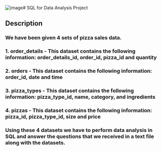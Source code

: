 ![image](https://github.com/SiddarthMishra1708/SQL-project/assets/170062307/5ecb5809-a112-4971-b2cd-fe6a7c71a90d)# SQL for Data Analysis Project
## Description
### We have been given 4 sets of pizza sales data. 
### 1. order_details - This dataset contains the following information: **order_details_id**,	**order_id**,	**pizza_id** and **quantity**
### 2. orders - This dataset contains the following information: **order_id**,	**date** and **time**
### 3. pizza_types - This dataset contains the following information: **pizza_type_id**,	**name**,	**category**, and **ingredients**
### 4. pizzas - This dataset contains the following information: **pizza_id**,	**pizza_type_id**,	**size** and **price**
### Using these 4 datasets we have to perform data analysis in SQL and answer the questions that we received in a text file along with the datasets.


